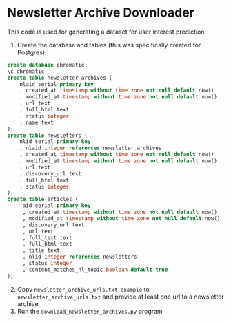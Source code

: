 # Newsletter Archive Downloader

This code is used for generating a dataset for user interest prediction.

1. Create the database and tables (this was specifically created for Postgres):
```SQL
create database chromatic;
\c chromatic
create table newsletter_archives (
    nlaid serial primary key
    , created_at timestamp without time zone not null default now()
    , modified_at timestamp without time zone not null default now()
    , url text
    , full_html text
    , status integer
    , name text
);
create table newsletters (
    nlid serial primary key
    , nlaid integer references newsletter_archives
    , created_at timestamp without time zone not null default now()
    , modified_at timestamp without time zone not null default now()
    , url text
    , discovery_url text
    , full_html text
    , status integer
);
create table articles (
     aid serial primary key
     , created_at timestamp without time zone not null default now()
     , modified_at timestamp without time zone not null default now()
     , discovery_url text
     , url text
     , full_text text
     , full_html text
     , title text
     , nlid integer references newsletters
     , status integer
     , content_matches_nl_topic boolean default true
);
```
2. Copy `newsletter_archive_urls.txt.example` to `newsletter_archive_urls.txt` and provide at least one url to a newsletter archive
3. Run the `download_newsletter_archives.py` program
